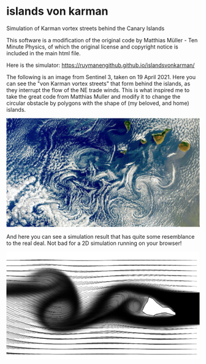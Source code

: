 # islands von karman
Simulation of Karman vortex streets behind the Canary Islands

This software is a modification of the original code by Matthias Müller - Ten Minute Physics, of
which the original license and copyright notice is included in the main html file. 

Here is the simulator:
https://ruymanengithub.github.io/islandsvonkarman/


The following is an image from Sentinel 3, taken on 19 April 2021. Here you can see the "von Karman vortex streets" that form behind the islands, as they interrupt the flow of the NE trade winds. This is what inspired me to take the great code from Matthias Muller and modify it to change the circular obstacle by polygons with the shape of (my beloved, and home) islands.


![von karman vortex street behind the Canary Islands shot from space](/images/karman_canarias_sentinel3_20230419.jpg?raw=true)


And here you can see a simulation result that has quite some resemblance to the real deal. Not bad for a 2D simulation running on your browser!


![An screenshot of a simulation of the same phenomena using the provided simulator.](https://github.com/ruymanengithub/islandsvonkarman/blob/main/images/simulation_Tenerife_vonKarman.png?raw=true)

